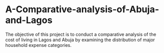 # A-Comparative-analysis-of-Abuja-and-Lagos
The objective of this project is to conduct a comparative analysis of the cost of living in Lagos and Abuja by examining the distribution of major household expense categories.
